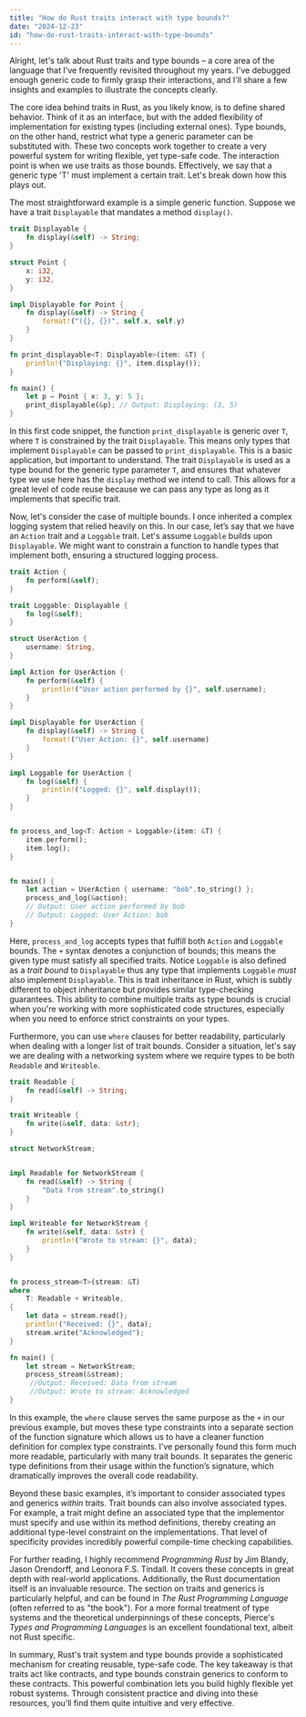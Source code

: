 ```yaml
---
title: "How do Rust traits interact with type bounds?"
date: "2024-12-23"
id: "how-do-rust-traits-interact-with-type-bounds"
---
```


Alright, let's talk about Rust traits and type bounds – a core area of the language that I've frequently revisited throughout my years. I've debugged enough generic code to firmly grasp their interactions, and I'll share a few insights and examples to illustrate the concepts clearly.

The core idea behind traits in Rust, as you likely know, is to define shared behavior. Think of it as an interface, but with the added flexibility of implementation for existing types (including external ones). Type bounds, on the other hand, restrict what type a generic parameter can be substituted with. These two concepts work together to create a very powerful system for writing flexible, yet type-safe code. The interaction point is when we use traits as those bounds. Effectively, we say that a generic type 'T' must implement a certain trait. Let's break down how this plays out.

The most straightforward example is a simple generic function. Suppose we have a trait `Displayable` that mandates a method `display()`.

```rust
trait Displayable {
    fn display(&self) -> String;
}

struct Point {
    x: i32,
    y: i32,
}

impl Displayable for Point {
    fn display(&self) -> String {
        format!("({}, {})", self.x, self.y)
    }
}

fn print_displayable<T: Displayable>(item: &T) {
    println!("Displaying: {}", item.display());
}

fn main() {
    let p = Point { x: 3, y: 5 };
    print_displayable(&p); // Output: Displaying: (3, 5)
}
```

In this first code snippet, the function `print_displayable` is generic over `T`, where `T` is constrained by the trait `Displayable`. This means only types that implement `Displayable` can be passed to `print_displayable`. This is a basic application, but important to understand. The trait `Displayable` is used as a type bound for the generic type parameter `T`, and ensures that whatever type we use here has the `display` method we intend to call. This allows for a great level of code reuse because we can pass any type as long as it implements that specific trait.

Now, let's consider the case of multiple bounds. I once inherited a complex logging system that relied heavily on this. In our case, let’s say that we have an `Action` trait and a `Loggable` trait. Let's assume `Loggable` builds upon `Displayable`. We might want to constrain a function to handle types that implement both, ensuring a structured logging process.

```rust
trait Action {
    fn perform(&self);
}

trait Loggable: Displayable {
    fn log(&self);
}

struct UserAction {
    username: String,
}

impl Action for UserAction {
    fn perform(&self) {
        println!("User action performed by {}", self.username);
    }
}

impl Displayable for UserAction {
    fn display(&self) -> String {
        format!("User Action: {}", self.username)
    }
}

impl Loggable for UserAction {
    fn log(&self) {
        println!("Logged: {}", self.display());
    }
}


fn process_and_log<T: Action + Loggable>(item: &T) {
    item.perform();
    item.log();
}


fn main() {
    let action = UserAction { username: "bob".to_string() };
    process_and_log(&action);
    // Output: User action performed by bob
    // Output: Logged: User Action: bob
}
```

Here, `process_and_log` accepts types that fulfill both `Action` and `Loggable` bounds. The `+` syntax denotes a conjunction of bounds; this means the given type must satisfy all specified traits. Notice `Loggable` is also defined as a *trait bound* to `Displayable` thus any type that implements `Loggable` *must* also implement `Displayable`. This is trait inheritance in Rust, which is subtly different to object inheritance but provides similar type-checking guarantees. This ability to combine multiple traits as type bounds is crucial when you're working with more sophisticated code structures, especially when you need to enforce strict constraints on your types.

Furthermore, you can use `where` clauses for better readability, particularly when dealing with a longer list of trait bounds. Consider a situation, let's say we are dealing with a networking system where we require types to be both `Readable` and `Writeable`.

```rust
trait Readable {
    fn read(&self) -> String;
}

trait Writeable {
    fn write(&self, data: &str);
}

struct NetworkStream;


impl Readable for NetworkStream {
    fn read(&self) -> String {
        "Data from stream".to_string()
    }
}

impl Writeable for NetworkStream {
    fn write(&self, data: &str) {
        println!("Wrote to stream: {}", data);
    }
}


fn process_stream<T>(stream: &T)
where
    T: Readable + Writeable,
{
    let data = stream.read();
    println!("Received: {}", data);
    stream.write("Acknowledged");
}

fn main() {
    let stream = NetworkStream;
    process_stream(&stream);
     //Output: Received: Data from stream
     //Output: Wrote to stream: Acknowledged
}
```

In this example, the `where` clause serves the same purpose as the `+` in our previous example, but moves these type constraints into a separate section of the function signature which allows us to have a cleaner function definition for complex type constraints. I’ve personally found this form much more readable, particularly with many trait bounds. It separates the generic type definitions from their usage within the function’s signature, which dramatically improves the overall code readability.

Beyond these basic examples, it’s important to consider associated types and generics *within* traits. Trait bounds can also involve associated types. For example, a trait might define an associated type that the implementor must specify and use within its method definitions, thereby creating an additional type-level constraint on the implementations. That level of specificity provides incredibly powerful compile-time checking capabilities.

For further reading, I highly recommend *Programming Rust* by Jim Blandy, Jason Orendorff, and Leonora F.S. Tindall. It covers these concepts in great depth with real-world applications. Additionally, the Rust documentation itself is an invaluable resource. The section on traits and generics is particularly helpful, and can be found in *The Rust Programming Language* (often referred to as "the book"). For a more formal treatment of type systems and the theoretical underpinnings of these concepts, Pierce's *Types and Programming Languages* is an excellent foundational text, albeit not Rust specific.

In summary, Rust's trait system and type bounds provide a sophisticated mechanism for creating reusable, type-safe code. The key takeaway is that traits act like contracts, and type bounds constrain generics to conform to these contracts. This powerful combination lets you build highly flexible yet robust systems. Through consistent practice and diving into these resources, you’ll find them quite intuitive and very effective.
